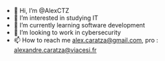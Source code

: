 - 👋 Hi, I’m @AlexCTZ
- 👀 I’m interested in studying IT
- 🌱 I’m currently learning software development
- 💞️ I’m looking to work in cybersecurity
- 📫 How to reach me alex.caratza@gmail.com, pro : alexandre.caratza@viacesi.fr

<!---
AlexCTZ/AlexCTZ is a ✨ special ✨ repository because its `README.md` (this file) appears on your GitHub profile.
You can click the Preview link to take a look at your changes.
--->
